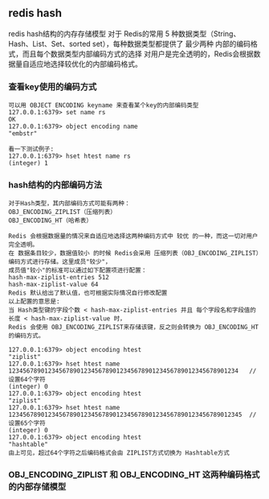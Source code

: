 ## redis hash
redis hash结构的内存存储模型
对于 Redis的常用 5 种数据类型（String、Hash、List、Set、sorted set），每种数据类型都提供了 最少两种 内部的编码格式，而且每个数据类型内部编码方式的选择 对用户是完全透明的，Redis会根据数据量自适应地选择较优化的内部编码格式。

### 查看key使用的编码方式
```
可以用 OBJECT ENCODING keyname 来查看某个key的内部编码类型
127.0.0.1:6379> set name rs
OK
127.0.0.1:6379> object encoding name
"embstr"

看一下测试例子:
127.0.0.1:6379> hset htest name rs
(integer) 1
```

### hash结构的内部编码方法
```
对于Hash类型，其内部编码方式可能有两种：
OBJ_ENCODING_ZIPLIST（压缩列表）
OBJ_ENCODING_HT（哈希表）

Redis 会根据数据量的情况来自适应地选择这两种编码方式中 较优 的一种，而这一切对用户完全透明。
在 数据条目较少，数据值较小 的时候 Redis会采用 压缩列表（OBJ_ENCODING_ZIPLIST）编码方式进行存储。这里成员"较少"，
成员值"较小"的标准可以通过如下配置项进行配置：
hash-max-ziplist-entries 512
hash-max-ziplist-value 64
Redis 默认给出了默认值，也可根据实际情况自行修改配置
以上配置的意思是:
当 Hash类型键的字段个数 < hash-max-ziplist-entries 并且 每个字段名和字段值的长度 < hash-max-ziplist-value 时，
Redis 会使用 OBJ_ENCODING_ZIPLIST来存储该键，反之则会转换为 OBJ_ENCODING_HT的编码方式。

127.0.0.1:6379> object encoding htest
"ziplist"
127.0.0.1:6379> hset htest name 1234567890123456789012345678901234567890123456789012345678901234   // 设置64个字符
(integer) 0
127.0.0.1:6379> object encoding htest
"ziplist"
127.0.0.1:6379> hset htest name 12345678901234567890123456789012345678901234567890123456789012345  // 设置65个字符
(integer) 0
127.0.0.1:6379> object encoding htest
"hashtable"
由上可见，超过64个字符之后编码格式会由 ZIPLIST方式切换为 Hashtable方式

```

### OBJ_ENCODING_ZIPLIST 和 OBJ_ENCODING_HT 这两种编码格式的内部存储模型
```

```
